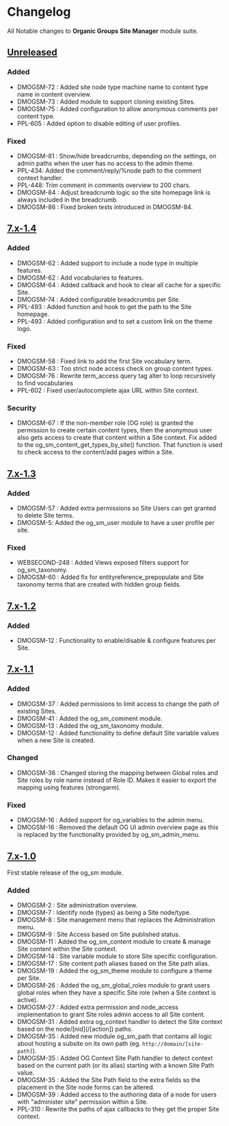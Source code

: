 # Changelog
All Notable changes to **Organic Groups Site Manager** module suite.




## [Unreleased]
### Added
- DMOGSM-72 : Added site node type machine name to content type name in content
  overview.
- DMOGSM-73 : Added module to support cloning existing Sites.
- DMOGSM-75 : Added configuration to allow anonymous comments per content type.
- PPL-605 : Added option to disable editing of user profiles.

### Fixed
- DMOGSM-81 : Show/hide breadcrumbs, depending on the settings, on admin paths
  when the user has no access to the admin theme.
- PPL-434: Added the comment/reply/%node path to the comment context handler.
- PPL-448: Trim comment in comments overview to 200 chars.
- DMOGSM-84 : Adjust breadcrumb logic so the site homepage link is always
  included in the breadcrumb.
- DMOGSM-86 : Fixed broken tests introduced in DMOGSM-84.




## [7.x-1.4]
### Added
- DMOGSM-62 : Added support to include a node type in multiple features.
- DMOGSM-62 : Add vocabularies to features.
- DMOGSM-64 : Added callback and hook to clear all cache for a specific Site.
- DMOGSM-74 : Added configurable breadcrumbs per Site.
- PPL-493 : Added function and hook to get the path to the Site homepage.
- PPL-493 : Added configuration and to set a custom link on the theme logo.


### Fixed
- DMOGSM-58 : Fixed link to add the first Site vocabulary term.
- DMOGSM-63 : Too strict node access check on group content types.
- DMOGSM-76 : Rewrite term_access query tag alter to loop recursively to find
  vocabularies
- PPL-602 : Fixed user/autocomplete ajax URL within Site context.


### Security
- DMOGSM-67 : If the non-member role (OG role) is granted the permission to
  create certain content types, then the anonymous user also gets access to
  create that content within a Site context.
  Fix added to the og_sm_content_get_types_by_site() function. That function is
  used to check access to the content/add pages within a Site.




## [7.x-1.3]
### Added
- DMOGSM-57 : Added extra permissions so Site Users can get granted to delete
  Site terms.
- DMOGSM-5: Added the og_sm_user module to have a user profile per site.


### Fixed
- WEBSECOND-248 : Added Views exposed filters support for og_sm_taxonomy.
- DMOGSM-60 : Added fix for entityreference_prepopulate and Site taxonomy terms
  that are created with hidden group fields.




## [7.x-1.2]
### Added
- DMOGSM-12 : Functionality to enable/disable & configure features per Site.




## [7.x-1.1]
### Added
- DMOGSM-37 : Added permissions to limit access to change the path of existing
  Sites.
- DMOGSM-41 : Added the og_sm_comment module.
- DMOGSM-13 : Added the og_sm_taxonomy module.
- DMOGSM-12 : Added functionality to define default Site variable values when a
  new Site is created.


### Changed
- DMOGSM-36 : Changed storing the mapping between Global roles and Site roles by
  role name instead of Role ID. Makes it easier to export the mapping using
  features (strongarm).


### Fixed
- DMOGSM-16 : Added support for og_variables to the admin menu.
- DMOGSM-16 : Removed the default OG UI admin overview page as this is replaced
  by the functionality provided by og_sm_admin_menu.




## [7.x-1.0]
First stable release of the og_sm module.


### Added
- DMOGSM-2 : Site administration overview.
- DMOGSM-7 : Identify node (types) as being a Site node/type.
- DMOGSM-8 : Site management menu that replaces the Administration menu.
- DMOGSM-9 : Site Access based on Site published status.
- DMOGSM-11 : Added the og_sm_content module to create & manage Site content
  within the Site context.
- DMOGSM-14 : Site variable module to store Site specific configuration.
- DMOGSM-17 : Site content path aliases based on the Site path alias.
- DMOGSM-19 : Added the og_sm_theme module to configure a theme per Site.
- DMOGSM-26 : Added the og_sm_global_roles module to grant users global roles
  when they have a specific Site role (when a Site context is active).
- DMOGSM-27 : Added extra permission and node_access implementation to grant
  Site roles admin access to all Site content.
- DMOGSM-31 : Added extra og_context handler to detect the Site context based on
  the node/\[nid](/\[action]) paths.
- DMOGSM-35 : Added new module og_sm_path that contains all logic about hosting
  a subsite on its own path (eg. `http://domain/[site-path]`).
- DMOGSM-35 : Added OG Context Site Path handler to detect context based on the
  current path (or its alias) starting with a known Site Path value.
- DMOGSM-35 : Added the Site Path field to the extra fields so the placement in
  the Site node forms can be altered.
- DMOGSM-39 : Added access to the authoring data of a node for users with
  "administer site" permission within a Site.
- PPL-310 : Rewrite the paths of ajax callbacks to they get the proper Site
  context.




[Unreleased]: https://bitbucket.org/digipolisgent/drupal_module_og-sm/branches/compare/develop%0Dmaster
[7.x-1.4]: https://bitbucket.org/digipolisgent/drupal_module_og-sm/branches/compare/7.x-1.4%0D7.x-1.3#diff
[7.x-1.3]: https://bitbucket.org/digipolisgent/drupal_module_og-sm/branches/compare/7.x-1.3%0D7.x-1.2#diff
[7.x-1.2]: https://bitbucket.org/digipolisgent/drupal_module_og-sm/branches/compare/7.x-1.2%0D7.x-1.1#diff
[7.x-1.1]: https://bitbucket.org/digipolisgent/drupal_module_og-sm/branches/compare/7.x-1.1%0D7.x-1.0#diff
[7.x-1.0]: https://bitbucket.org/digipolisgent/drupal_module_og-sm/commits/tag/7.x-1.0
